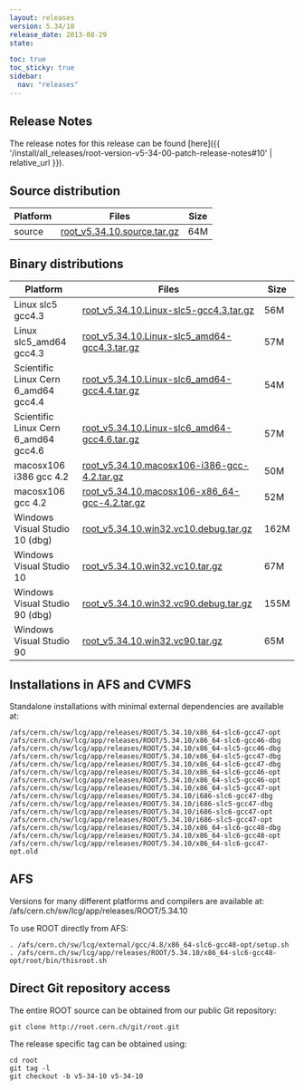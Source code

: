```yaml
---
layout: releases
version: 5.34/10
release_date: 2013-08-29
state:

toc: true
toc_sticky: true
sidebar:
  nav: "releases"
---
```



## Release Notes

The release notes for this release can be found [here]({{ '/install/all_releases/root-version-v5-34-00-patch-release-notes#10' | relative_url }}).

## Source distribution

| Platform       | Files | Size |
|-----------|-------|-----|
| source | [root_v5.34.10.source.tar.gz](https://root.cern.ch/download/root_v5.34.10.source.tar.gz) |  64M |


## Binary distributions

| Platform       | Files | Size |
|-----------|-------|-----|
| Linux slc5 gcc4.3 | [root_v5.34.10.Linux-slc5-gcc4.3.tar.gz](https://root.cern.ch/download/root_v5.34.10.Linux-slc5-gcc4.3.tar.gz) |  56M |
| Linux slc5_amd64 gcc4.3 | [root_v5.34.10.Linux-slc5_amd64-gcc4.3.tar.gz](https://root.cern.ch/download/root_v5.34.10.Linux-slc5_amd64-gcc4.3.tar.gz) |  57M |
| Scientific Linux Cern 6_amd64 gcc4.4 | [root_v5.34.10.Linux-slc6_amd64-gcc4.4.tar.gz](https://root.cern.ch/download/root_v5.34.10.Linux-slc6_amd64-gcc4.4.tar.gz) |  54M |
| Scientific Linux Cern 6_amd64 gcc4.6 | [root_v5.34.10.Linux-slc6_amd64-gcc4.6.tar.gz](https://root.cern.ch/download/root_v5.34.10.Linux-slc6_amd64-gcc4.6.tar.gz) |  57M |
| macosx106 i386 gcc 4.2 | [root_v5.34.10.macosx106-i386-gcc-4.2.tar.gz](https://root.cern.ch/download/root_v5.34.10.macosx106-i386-gcc-4.2.tar.gz) |  50M |
| macosx106 gcc 4.2 | [root_v5.34.10.macosx106-x86_64-gcc-4.2.tar.gz](https://root.cern.ch/download/root_v5.34.10.macosx106-x86_64-gcc-4.2.tar.gz) |  52M |
| Windows Visual Studio 10 (dbg) | [root_v5.34.10.win32.vc10.debug.tar.gz](https://root.cern.ch/download/root_v5.34.10.win32.vc10.debug.tar.gz) | 162M |
| Windows Visual Studio 10 | [root_v5.34.10.win32.vc10.tar.gz](https://root.cern.ch/download/root_v5.34.10.win32.vc10.tar.gz) |  67M |
| Windows Visual Studio 90 (dbg) | [root_v5.34.10.win32.vc90.debug.tar.gz](https://root.cern.ch/download/root_v5.34.10.win32.vc90.debug.tar.gz) | 155M |
| Windows Visual Studio 90 | [root_v5.34.10.win32.vc90.tar.gz](https://root.cern.ch/download/root_v5.34.10.win32.vc90.tar.gz) |  65M |



## Installations in AFS and CVMFS
Standalone installations with minimal external dependencies are available at:
~~~
/afs/cern.ch/sw/lcg/app/releases/ROOT/5.34.10/x86_64-slc6-gcc47-opt
/afs/cern.ch/sw/lcg/app/releases/ROOT/5.34.10/x86_64-slc6-gcc46-dbg
/afs/cern.ch/sw/lcg/app/releases/ROOT/5.34.10/x86_64-slc5-gcc46-dbg
/afs/cern.ch/sw/lcg/app/releases/ROOT/5.34.10/x86_64-slc5-gcc47-dbg
/afs/cern.ch/sw/lcg/app/releases/ROOT/5.34.10/x86_64-slc6-gcc47-dbg
/afs/cern.ch/sw/lcg/app/releases/ROOT/5.34.10/x86_64-slc6-gcc46-opt
/afs/cern.ch/sw/lcg/app/releases/ROOT/5.34.10/x86_64-slc5-gcc46-opt
/afs/cern.ch/sw/lcg/app/releases/ROOT/5.34.10/x86_64-slc5-gcc47-opt
/afs/cern.ch/sw/lcg/app/releases/ROOT/5.34.10/i686-slc6-gcc47-dbg
/afs/cern.ch/sw/lcg/app/releases/ROOT/5.34.10/i686-slc5-gcc47-dbg
/afs/cern.ch/sw/lcg/app/releases/ROOT/5.34.10/i686-slc6-gcc47-opt
/afs/cern.ch/sw/lcg/app/releases/ROOT/5.34.10/i686-slc5-gcc47-opt
/afs/cern.ch/sw/lcg/app/releases/ROOT/5.34.10/x86_64-slc6-gcc48-dbg
/afs/cern.ch/sw/lcg/app/releases/ROOT/5.34.10/x86_64-slc6-gcc48-opt
/afs/cern.ch/sw/lcg/app/releases/ROOT/5.34.10/x86_64-slc6-gcc47-opt.old
~~~

## AFS
Versions for many different platforms and compilers are available at:
/afs/cern.ch/sw/lcg/app/releases/ROOT/5.34.10

To use ROOT directly from AFS:
~~~
. /afs/cern.ch/sw/lcg/external/gcc/4.8/x86_64-slc6-gcc48-opt/setup.sh
. /afs/cern.ch/sw/lcg/app/releases/ROOT/5.34.10/x86_64-slc6-gcc48-opt/root/bin/thisroot.sh
~~~

## Direct Git repository access
The entire ROOT source can be obtained from our public Git repository:

~~~
git clone http://root.cern.ch/git/root.git
~~~
The release specific tag can be obtained using:
~~~
cd root
git tag -l
git checkout -b v5-34-10 v5-34-10
~~~
